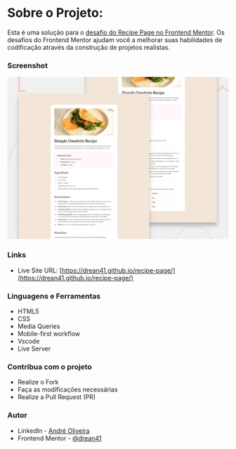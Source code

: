 # Sobre o Projeto: 

Esta é uma solução para o [desafio do Recipe Page no Frontend Mentor](https://www.frontendmentor.io/challenges/recipe-page-KiTsR8QQKm). Os desafios do Frontend Mentor ajudam você a melhorar suas habilidades de codificação através da construção de projetos realistas.

### Screenshot

![](design/desktop-preview.jpg)

### Links

- Live Site URL: [https://drean41.github.io/recipe-page/](https://drean41.github.io/recipe-page/)

### Linguagens e Ferramentas

- HTML5
- CSS
- Media Queries
- Mobile-first workflow
- Vscode
- Live Server

### Contribua com o projeto

- Realize o Fork
- Faça as modificações necessárias
- Realize a Pull Request (PR)

### Autor

- LinkedIn - [André Oliveira](https://www.linkedin.com/in/andreoliveira41/)
- Frontend Mentor - [@drean41](https://www.frontendmentor.io/profile/drean41)
